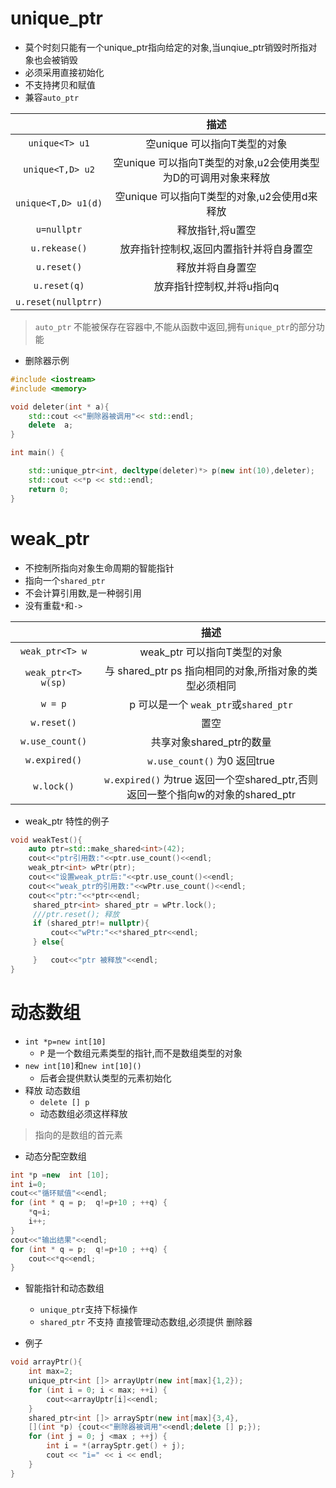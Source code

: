 
# unique_ptr

- 莫个时刻只能有一个unique_ptr指向给定的对象,当unqiue_ptr销毁时所指对象也会被销毁
- 必须采用直接初始化
- 不支持拷贝和赋值
- 兼容`auto_ptr`

|                     |                              描述                              |
|:-------------------:|:--------------------------------------------------------------:|
|   `unique<T> u1`    |                  空unique 可以指向T类型的对象                  |
|  `unique<T,D> u2`   | 空unique 可以指向T类型的对象,u2会使用类型为D的可调用对象来释放 |
| `unique<T,D> u1(d)` |          空unique 可以指向T类型的对象,u2会使用d来释放          |
|     `u=nullptr`     |                        释放指针,将u置空                        |
|    `u.rekease()`    |            放弃指针控制权,返回内置指针并将自身置空             |
|     `u.reset()`     |                        释放并将自身置空                        |
|    `u.reset(q)`     |                   放弃指针控制权,并将u指向q                    |
| `u.reset(nullptrr)` |                                                                |

> `auto_ptr` 不能被保存在容器中,不能从函数中返回,拥有`unique_ptr`的部分功能

- 删除器示例

```c++
#include <iostream>
#include <memory>

void deleter(int * a){
    std::cout <<"删除器被调用"<< std::endl;
    delete  a;
}

int main() {

    std::unique_ptr<int, decltype(deleter)*> p(new int(10),deleter);
    std::cout <<*p << std::endl;
    return 0;
}
```

# weak_ptr

- 不控制所指向对象生命周期的智能指针
- 指向一个`shared_ptr`
- 不会计算引用数,是一种弱引用
- 没有重载`*`和`->`

|                     |                          描述                          |
|:-------------------:|:------------------------------------------------------:|
|   `weak_ptr<T> w`   |              weak_ptr 可以指向T类型的对象              |
| `weak_ptr<T> w(sp)` | 与 shared_ptr ps 指向相同的对象,所指对象的类型必须相同 |
|       `w = p`       |         p 可以是一个 `weak_ptr`或`shared_ptr`          |
|       `w.reset()`       |         置空         |
|       `w.use_count()`       |         共享对象shared_ptr的数量        |
|       `w.expired()`       |         `w.use_count()` 为0 返回true        |
|       `w.lock()`       |         `w.expired()` 为true 返回一个空shared_ptr,否则返回一整个指向w的对象的shared_ptr        |

- weak_ptr 特性的例子

```c++
void weakTest(){
    auto ptr=std::make_shared<int>(42);
    cout<<"ptr引用数:"<<ptr.use_count()<<endl;
    weak_ptr<int> wPtr(ptr);
    cout<<"设置weak_ptr后:"<<ptr.use_count()<<endl;
    cout<<"weak_ptr的引用数:"<<wPtr.use_count()<<endl;
    cout<<"ptr:"<<*ptr<<endl;
     shared_ptr<int> shared_ptr = wPtr.lock();
     ///ptr.reset(); 释放
     if (shared_ptr!= nullptr){
         cout<<"wPtr:"<<*shared_ptr<<endl;
     } else{

     }   cout<<"ptr 被释放"<<endl;
}
```

# 动态数组

- `int *p=new int[10]`
  - `P` 是一个数组元素类型的指针,而不是数组类型的对象
- `new int[10]`和`new int[10]()`
  - 后者会提供默认类型的元素初始化
- 释放 动态数组
  - `delete [] p`
  - 动态数组必须这样释放
> 指向的是数组的首元素

- 动态分配空数组

```c++
int *p =new  int [10];
int i=0;
cout<<"循环赋值"<<endl;
for (int * q = p;  q!=p+10 ; ++q) {
    *q=i;
    i++;
}
cout<<"输出结果"<<endl;
for (int * q = p;  q!=p+10 ; ++q) {
    cout<<*q<<endl;
}
```

- 智能指针和动态数组
  - `unique_ptr`支持下标操作
  - `shared_ptr` 不支持 直接管理动态数组,必须提供 删除器

- 例子

```C++
void arrayPtr(){
    int max=2;
    unique_ptr<int []> arrayUptr(new int[max]{1,2});
    for (int i = 0; i < max; ++i) {
        cout<<arrayUptr[i]<<endl;
    }
    shared_ptr<int []> arraySptr(new int[max]{3,4},
    [](int *p) {cout<<"删除器被调用"<<endl;delete [] p;});
    for (int j = 0; j <max ; ++j) {
        int i = *(arraySptr.get() + j);
        cout << "i=" << i << endl;
    }
}
```